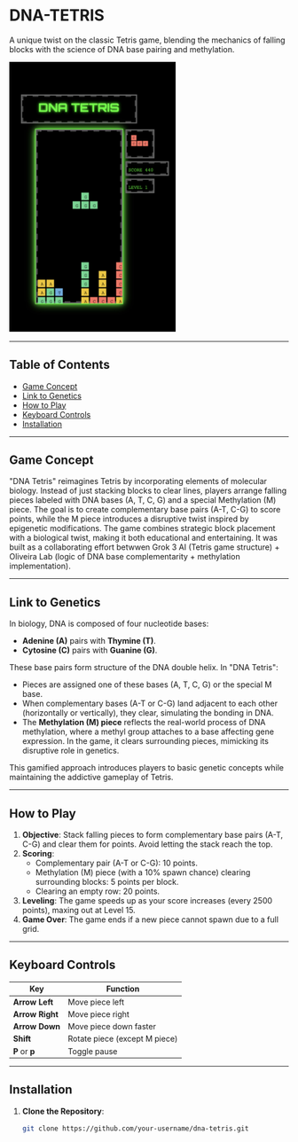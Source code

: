 # DNA-TETRIS
A unique twist on the classic Tetris game, blending the mechanics of falling blocks with the science of DNA base pairing and methylation.

<img src="screenshot.jpg" alt="DNA Tetris Screenshot" width="300">


---

## Table of Contents
- [Game Concept](#game-concept)
- [Link to Genetics](#link-to-genetics)
- [How to Play](#how-to-play)
- [Keyboard Controls](#keyboard-controls)
- [Installation](#installation)

---

## Game Concept

"DNA Tetris" reimagines Tetris by incorporating elements of molecular biology. Instead of just stacking blocks to clear lines, players arrange falling pieces labeled with DNA bases (A, T, C, G) and a special Methylation (M) piece. The goal is to create complementary base pairs (A-T, C-G) to score points, while the M piece introduces a disruptive twist inspired by epigenetic modifications. The game combines strategic block placement with a biological twist, making it both educational and entertaining. It was built as a collaborating effort betwwen Grok 3 AI (Tetris game structure) + Oliveira Lab (logic of DNA base complementarity + methylation implementation).

---

## Link to Genetics

In biology, DNA is composed of four nucleotide bases:
- **Adenine (A)** pairs with **Thymine (T)**.
- **Cytosine (C)** pairs with **Guanine (G)**.

These base pairs form structure of the DNA double helix. In "DNA Tetris":
- Pieces are assigned one of these bases (A, T, C, G) or the special M base.
- When complementary bases (A-T or C-G) land adjacent to each other (horizontally or vertically), they clear, simulating the bonding in DNA.
- The **Methylation (M) piece** reflects the real-world process of DNA methylation, where a methyl group attaches to a base affecting gene expression. In the game, it clears surrounding pieces, mimicking its disruptive role in genetics.

This gamified approach introduces players to basic genetic concepts while maintaining the addictive gameplay of Tetris.

---

## How to Play

1. **Objective**: Stack falling pieces to form complementary base pairs (A-T, C-G) and clear them for points. Avoid letting the stack reach the top.
2. **Scoring**:
   - Complementary pair (A-T or C-G): 10 points.
   - Methylation (M) piece (with a 10% spawn chance) clearing surrounding blocks: 5 points per block.
   - Clearing an empty row: 20 points.
3. **Leveling**: The game speeds up as your score increases (every 2500 points), maxing out at Level 15.
4. **Game Over**: The game ends if a new piece cannot spawn due to a full grid.

---

## Keyboard Controls

| Key           | Function                          |
|---------------|-----------------------------------|
| **Arrow Left** | Move piece left                  |
| **Arrow Right**| Move piece right                 |
| **Arrow Down** | Move piece down faster           |
| **Shift**      | Rotate piece (except M piece)    |
| **P** or **p** | Toggle pause                     |

---

## Installation

1. **Clone the Repository**:
   ```bash
   git clone https://github.com/your-username/dna-tetris.git
